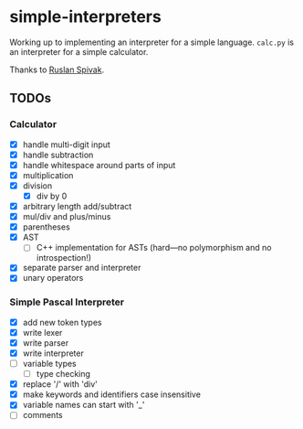 # simple-interpreters

Working up to implementing an interpreter for a simple language. `calc.py` is an interpreter for a simple calculator.

Thanks to [Ruslan Spivak](https://ruslanspivak.com).

## TODOs

### Calculator

-   [x] handle multi-digit input
-   [x] handle subtraction
-   [x] handle whitespace around parts of input
-   [x] multiplication
-   [x] division
    -   [x] div by 0
-   [x] arbitrary length add/subtract
-   [x] mul/div and plus/minus
-   [x] parentheses
-   [x] AST
    -   [ ] C++ implementation for ASTs (hard—no polymorphism and no introspection!)
-   [x] separate parser and interpreter
-   [x] unary operators

### Simple Pascal Interpreter

-   [x] add new token types
-   [x] write lexer
-   [x] write parser
-   [x] write interpreter
-   [ ] variable types
    -   [ ] type checking
-   [x] replace '/' with 'div'
-   [x] make keywords and identifiers case insensitive
-   [x] variable names can start with '\_'
-   [ ] comments
